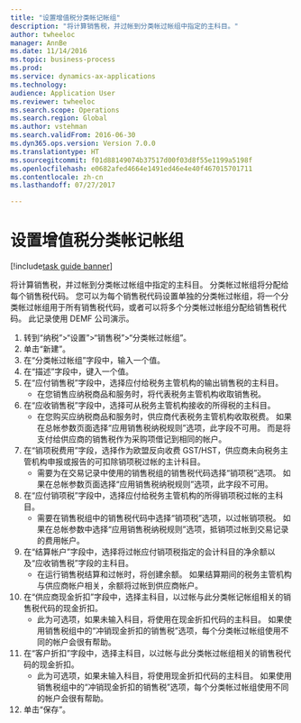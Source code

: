 ```yaml
--- 
title: "设置增值税分类帐记帐组"
description: "将计算销售税，并过帐到分类帐过帐组中指定的主科目。"
author: twheeloc
manager: AnnBe
ms.date: 11/14/2016
ms.topic: business-process
ms.prod: 
ms.service: dynamics-ax-applications
ms.technology: 
audience: Application User
ms.reviewer: twheeloc
ms.search.scope: Operations
ms.search.region: Global
ms.author: vstehman
ms.search.validFrom: 2016-06-30
ms.dyn365.ops.version: Version 7.0.0
ms.translationtype: HT
ms.sourcegitcommit: f01d88149074b37517d00f03d8f55e1199a5198f
ms.openlocfilehash: e0682afed4664e1491ed46e4e40f467015701711
ms.contentlocale: zh-cn
ms.lasthandoff: 07/27/2017

---
```

# <a name="set-up-ledger-posting-groups-for-sales-tax"></a>设置增值税分类帐记帐组

[!include[task guide banner](../../includes/task-guide-banner.md)]

将计算销售税，并过帐到分类帐过帐组中指定的主科目。 分类帐过帐组将分配给每个销售税代码。 您可以为每个销售税代码设置单独的分类帐过帐组，将一个分类帐过帐组用于所有销售税代码，或者可以将多个分类帐过帐组分配给销售税代码。 此记录使用 DEMF 公司演示。 

1. 转到“纳税”>“设置”>“销售税”>“分类帐过帐组”。
2. 单击“新建”。
3. 在“分类帐过帐组”字段中，输入一个值。
4. 在“描述”字段中，键入一个值。
5. 在“应付销售税”字段中，选择应付给税务主管机构的输出销售税的主科目。
    * 在您销售应纳税商品和服务时，将代表税务主管机构收取销售税。  
6. 在“应收销售税”字段中，选择可从税务主管机构接收的所得税的主科目。
    * 在您购买应纳税商品和服务时，供应商代表税务主管机构收取税费。 如果在总帐参数页面选择“应用销售税纳税规则”选项，此字段不可用。 而是将支付给供应商的销售税作为采购项借记到相同的帐户。   
7. 在“销项税费用”字段，选择作为欧盟反向收费 GST/HST，供应商未向税务主管机构申报或报告的可扣除销项税过帐的主计科目。
    * 需要为在交易记录中使用的销售税组的销售税代码选择“销项税”选项。  如果在总帐参数页面选择“应用销售税纳税规则”选项，此字段不可用。   
8. 在“应付销项税”字段中，选择应付给税务主管机构的所得销项税过帐的主科目。
    * 需要在销售税组中的销售税代码中选择“销项税”选项，以过帐销项税。 如果在总帐参数中选择“应用销售税纳税规则”选项，抵销项过帐到交易记录的费用帐户。   
9. 在“结算帐户”字段中，选择将过帐应付销项税指定的会计科目的净余额以及“应收销售税”字段的主科目。
    * 在运行销售税结算和过帐时，将创建余额。  如果结算期间的税务主管机构与供应商帐户相关，余额将过帐到供应商帐户。   
10. 在“供应商现金折扣”字段中，选择主科目，以过帐与此分类帐记帐组相关的销售税代码的现金折扣。
    * 此为可选项，如果未输入科目，将使用在现金折扣代码的主科目。 如果使用销售税组中的“冲销现金折扣的销售税”选项，每个分类帐过帐组使用不同的帐户会很有帮助。  
11. 在“客户折扣”字段中，选择主科目，以过帐与此分类帐过帐组相关的销售税代码的现金折扣。
    * 此为可选项，如果未输入科目，将使用现金折扣代码的主科目。 如果使用销售税组中的“冲销现金折扣的销售税”选项，每个分类帐过帐组使用不同的帐户会很有帮助。  
12. 单击“保存”。


